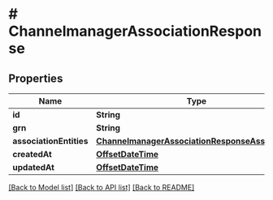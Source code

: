 # # ChannelmanagerAssociationResponse


## Properties 


Name | Type | Description | Notes
------------ | ------------- | ------------- | -------------
**id**| **String** |   | [optional]
**grn**| **String** |   | [optional]
**associationEntities**| [**ChannelmanagerAssociationResponseAssociation**](ChannelmanagerAssociationResponseAssociation.md) |   | [optional]
**createdAt**| [**OffsetDateTime**](OffsetDateTime.md) |   | [optional]
**updatedAt**| [**OffsetDateTime**](OffsetDateTime.md) |   | [optional]


[[Back to Model list]](../../README.md#models) [[Back to API list]](../../README.md#endpoints) [[Back to README]](../../README.md)

